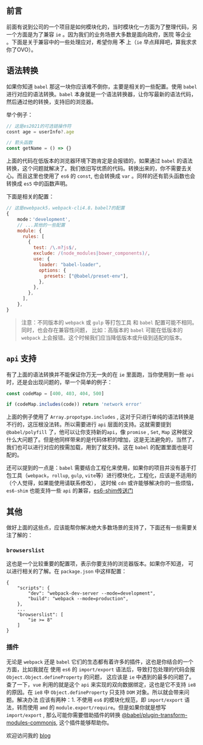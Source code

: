 ## 前言

前面有说到公司的一个项目是如何模块化的，当时模块化一方面为了整理代码，另一个方面是为了兼容 `ie` 。因为我们的业务场景大多数是面向政府，医院 等企业 。下面是关于兼容中的一些处理应对，希望你用 **不** 上（`ie` 早点拜拜吧，算我求求你了OVO）。

## 语法转换

如果你知道 `babel` 那这一块你应该难不倒你，主要是相关的一些配置。使用 `babel` 进行对应的语法转换。`babel` 本身就是一个语法转换器，让你写最新的语法代码，然后通过他的转换，支持旧的浏览器。

举个例子：

```js
// 这是es2021的可选链操作符
cosnt age = userInfo?.age

// 箭头函数
const getName = () => {}
```
上面的代码在低版本的浏览器环境下跑肯定是会报错的，如果通过 `babel` 的语法转换，这个问题就解决了。我们依旧写优质的代码。转换出来的，你不需要去关心。而且这里也使用了 `es6` 的 `const`, 也会转换成 `var` 。同样的还有箭头函数也会转换成 `es5` 中的函数声明。

下面是相关的配置：

```js
// 这是ewebpack5，webpack-cli4.8，babel7的配置
{
    mode：'development',
    // ...其他的一些配置
    module: {
      rules: [
        {
          test: /\.m?js$/,
          exclude: /(node_modules|bower_components)/,
          use: {
            loader: "babel-loader",
            options: {
              presets: ["@babel/preset-env"],
            },
          },
        },
      ],
    },
}

```

> 注意：不同版本的 `webpack` 或 `gulp` 等打包工具 和 `babel` 配置可能不相同。同时，也会存在兼容性问题， 比如：高版本的 `babel` 可能在低版本的 `webpack` 上会报错。这个时候我们应当降低版本或升级到适配的版本。

## `api` 支持

有了上面的语法转换并不能保证你万无一失的在 `ie` 里面跑，当你使用到一些 `api` 时，还是会出现问题的，举一个简单的例子：

```js
const codeMap = [400, 403, 404, 500]

if (codeMap.includes(code)) return 'network error'
```

上面的例子使用了 `Array.propotype.includes` , 这对于只进行单纯的语法转换是不行的，这压根没法转。所以需要进行 `api` 层面的支持。这就需要提到 `@babel/polyfill` 了，他可以让你支持新的`api`，像 `promise` , `Set`, `Map` 这种就没什么大问题了。但是他同样带来的是代码体积的增加，这是无法避免的，当然了，我们也可以进行对应的按需加载，用到了就支持。这在 `babel` 的配置里面也是可配的。

还可以提到的一点是：`babel` 需要结合工程化来使用，如果你的项目并没有基于打包工具（`webpack`，`rollup`, `gulp`, `vite`等）进行模块化，工程化，应该是不适用的（个人觉得，如果能使用请联系修改）， 这时候 `cdn` 或许能够解决你的一些烦恼，`es6-shim` 也能支持一些 `api` 的兼容，[es6-shim传送门](https://www.npmjs.com/package/es6-shim)

## 其他

做好上面的这些点，应该能帮你解决绝大多数场景的支持了，下面还有一些需要关注了解的：

### `browserslist`

这也是一个比较重要的配置项，表示你要支持的浏览器版本。如果你不知道， 可以进行相关的了解。在 `package.json` 中这样配置：

```
{
    "scripts": {
        "dev": "webpack-dev-server --mode=development",
        "build": "webpack --mode=production",
    },
    ...
    "browserslist": [
        "ie >= 8"
    ]
}
```

### 插件

无论是 `webpack` 还是 `babel` 它们的生态都有着许多的插件，这也是你结合的一个方面，比如我就在 使用 `es6` 的 `import/export` 语法后，导致打包处理的代码会报 `Object.Object.defineProperty` 的问题， 这应该是 `ie` 中遇到的最多的问题了。查了一下，`vue` 利用的就是这个 `api` 来实现的双向数据绑定，这也是它不支持 `ie8` 的原因。在 `ie8` 中 `Object.defineProperty` 只支持 `DOM` 对象。所以就会带来问题。解决办法 应该有两种：1. 不使用 `es6` 的模块化规范，即 `import/export` 语法，转而使用 `amd` 的 `module.export/require`。但是如果你就是想写 `import/export` , 那么可能你需要借助插件的转换 [@babel/plugin-transform-modules-commonjs](https://babel.docschina.org/docs/en/babel-plugin-transform-modules-commonjs/), 这个插件能够帮助你。

欢迎访问我的  [blog](https://2462870727.github.io/study/#/)



